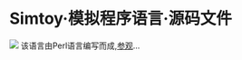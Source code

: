 Simtoy·模拟程序语言·源码文件<br/>
==
![](https://camo.githubusercontent.com/ca679a89ab527be9c27610733959f289dd4840ac/68747470733a2f2f696d672e736869656c64732e696f2f62616467652f53494d544f592d536f757263652d6f72616e67652e737667)
该语言由Perl语言编写而成,[参观](https://github.com/simtoy/simtoy.github.io/tree/master/Simtoy/simtoy_src_files)...
